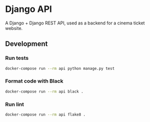 # Django API

A Django + Django REST API, used as a backend for a cinema ticket website.

## Development

### Run tests

```sh
docker-compose run --rm api python manage.py test
```

### Format code with Black

```sh
docker-compose run --rm api black .
```

### Run lint

```sh
docker-compose run --rm api flake8 .
```
